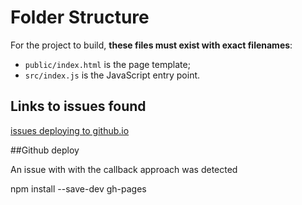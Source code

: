 # Folder Structure

For the project to build, **these files must exist with exact filenames**:

* `public/index.html` is the page template;
* `src/index.js` is the JavaScript entry point.

## Links to issues found

[issues deploying to github.io](https://github.com/facebookincubator/create-react-app/issues/1765)

  ##Github deploy

An issue with with the callback approach was detected

npm install --save-dev gh-pages